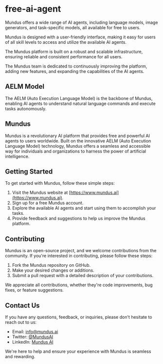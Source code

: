 # free-ai-agent

Mundus offers a wide range of AI agents, including language models, image generators, and task-specific models, all available for free to users.

Mundus is designed with a user-friendly interface, making it easy for users of all skill levels to access and utilize the available AI agents.

The Mundus platform is built on a robust and scalable infrastructure, ensuring reliable and consistent performance for all users.

The Mundus team is dedicated to continuously improving the platform, adding new features, and expanding the capabilities of the AI agents.

## AELM Model

The AELM (Auto Execution Language Model) is the backbone of Mundus, enabling AI agents to understand natural language commands and execute tasks autonomously.

## Mundus

Mundus is a revolutionary AI platform that provides free and powerful AI agents to users worldwide. Built on the innovative AELM (Auto Execution Language Model) technology, Mundus offers a seamless and accessible way for individuals and organizations to harness the power of artificial intelligence.

## Getting Started

To get started with Mundus, follow these simple steps:

1. Visit the Mundus website at [https://www.mundus.ai](https://www.mundus.ai).
2. Sign up for a free Mundus account.
3. Explore the available AI agents and start using them to accomplish your tasks.
4. Provide feedback and suggestions to help us improve the Mundus platform.

## Contributing

Mundus is an open-source project, and we welcome contributions from the community. If you're interested in contributing, please follow these steps:

1. Fork the Mundus repository on GitHub.
2. Make your desired changes or additions.
3. Submit a pull request with a detailed description of your contributions.

We appreciate all contributions, whether they're code improvements, bug fixes, or feature suggestions.

## Contact Us

If you have any questions, feedback, or inquiries, please don't hesitate to reach out to us:

- Email: [info@mundus.ai](mailto:info@mundus.ai)
- Twitter: [@MundusAI](https://twitter.com/MundusAI)
- LinkedIn: [Mundus AI](https://www.linkedin.com/company/mundus-ai)

We're here to help and ensure your experience with Mundus is seamless and rewarding.